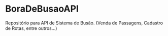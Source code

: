 # BoraDeBusaoAPI
Repositório para API de Sistema de Busão. (Venda de Passagens, Cadastro de Rotas, entre outros...)
